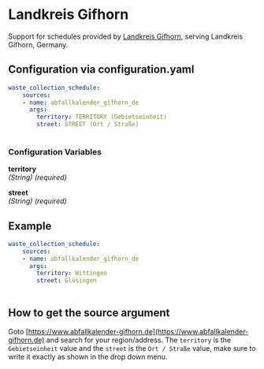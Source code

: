 # Landkreis Gifhorn

Support for schedules provided by [Landkreis Gifhorn](https://www.abfallkalender-gifhorn.de), serving Landkreis Gifhorn, Germany.

## Configuration via configuration.yaml

```yaml
waste_collection_schedule:
    sources:
    - name: abfallkalender_gifhorn_de
      args:
        territory: TERRITORY (Gebietseinheit)
        street: STREET (Ort / Straße)
        
```

### Configuration Variables

**territory**  
*(String) (required)*

**street**  
*(String) (required)*

## Example

```yaml
waste_collection_schedule:
    sources:
    - name: abfallkalender_gifhorn_de
      args:
        territory: Wittingen
        street: Glüsingen
        
```

## How to get the source argument

Goto [https://www.abfallkalender-gifhorn.de](https://www.abfallkalender-gifhorn.de) and search for your region/address. The `territory` is the `Gebietseinheit` value and the `street` is the `Ort / Straße` value, make sure to write it exactly as shown in the drop down menu.
